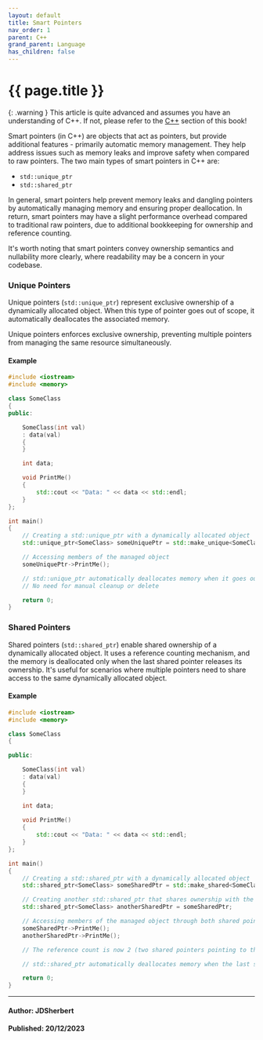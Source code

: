```yaml
---
layout: default
title: Smart Pointers
nav_order: 1
parent: C++
grand_parent: Language
has_children: false
---
```


{{ page.title }}
======================

{: .warning } 
This article is quite advanced and assumes you have an understanding of C++.
If not, please refer to the [C++](/docs/Language/C++/C++.html) section of this book!

Smart pointers (in C++) are objects that act as pointers, but provide additional features - primarily automatic memory management. They help address issues such as memory leaks and improve safety when compared to raw pointers. The two main types of smart pointers in C++ are:

- `std::unique_ptr`
- `std::shared_ptr`

In general, smart pointers help prevent memory leaks and dangling pointers by automatically managing memory and ensuring proper deallocation. In return, smart pointers may have a slight performance overhead compared to traditional raw pointers, due to additional bookkeeping for ownership and reference counting.

It's worth noting that smart pointers convey ownership semantics and nullability more clearly, where readability may be a concern in your codebase.

### Unique Pointers

Unique pointers (`std::unique_ptr`) represent exclusive ownership of a dynamically allocated object. When this type of pointer goes out of scope, it automatically deallocates the associated memory.

Unique pointers enforces exclusive ownership, preventing multiple pointers from managing the same resource simultaneously.

#### Example

```cpp
#include <iostream>
#include <memory>

class SomeClass 
{
public:

    SomeClass(int val) 
    : data(val) 
    {
    }

    int data;

    void PrintMe() 
    {
        std::cout << "Data: " << data << std::endl;
    }
};

int main() 
{
    // Creating a std::unique_ptr with a dynamically allocated object
    std::unique_ptr<SomeClass> someUniquePtr = std::make_unique<SomeClass>(69);

    // Accessing members of the managed object
    someUniquePtr->PrintMe();

    // std::unique_ptr automatically deallocates memory when it goes out of scope
    // No need for manual cleanup or delete

    return 0;
}
```

### Shared Pointers

Shared pointers (`std::shared_ptr`) enable shared ownership of a dynamically allocated object. It uses a reference counting mechanism, and the memory is deallocated only when the last shared pointer releases its ownership. It's useful for scenarios where multiple pointers need to share access to the same dynamically allocated object.

#### Example

```cpp
#include <iostream>
#include <memory>

class SomeClass 
{

public:

    SomeClass(int val) 
    : data(val) 
    {
    }

    int data;
    
    void PrintMe() 
    {
        std::cout << "Data: " << data << std::endl;
    }
};

int main() 
{
    // Creating a std::shared_ptr with a dynamically allocated object
    std::shared_ptr<SomeClass> someSharedPtr = std::make_shared<SomeClass>(69);

    // Creating another std::shared_ptr that shares ownership with the first one
    std::shared_ptr<SomeClass> anotherSharedPtr = someSharedPtr;

    // Accessing members of the managed object through both shared pointers
    someSharedPtr->PrintMe();
    anotherSharedPtr->PrintMe();

    // The reference count is now 2 (two shared pointers pointing to the same object)

    // std::shared_ptr automatically deallocates memory when the last shared_ptr is reset or goes out of scope

    return 0;
}
```

---

#### Author: JDSherbert
#### Published: 20/12/2023